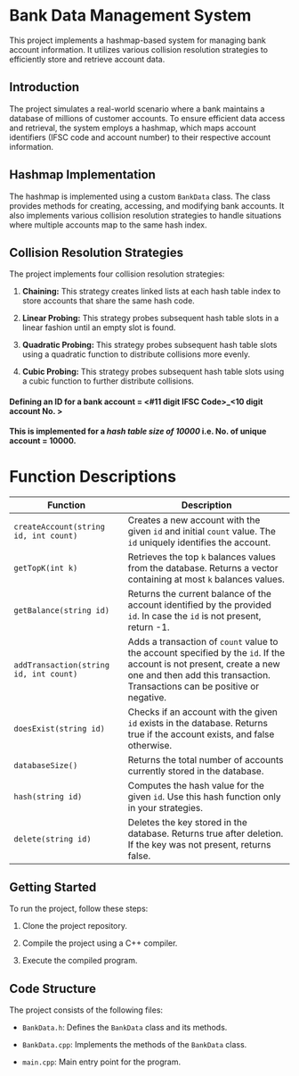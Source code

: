 # Bank Data Management System

This project implements a hashmap-based system for managing bank account information. It utilizes various collision resolution strategies to efficiently store and retrieve account data.

## Introduction

The project simulates a real-world scenario where a bank maintains a database of millions of customer accounts. To ensure efficient data access and retrieval, the system employs a hashmap, which maps account identifiers (IFSC code and account number) to their respective account information.

## Hashmap Implementation

The hashmap is implemented using a custom `BankData` class. The class provides methods for creating, accessing, and modifying bank accounts. It also implements various collision resolution strategies to handle situations where multiple accounts map to the same hash index.

## Collision Resolution Strategies

The project implements four collision resolution strategies:

1. **Chaining:** This strategy creates linked lists at each hash table index to store accounts that share the same hash code.

2. **Linear Probing:** This strategy probes subsequent hash table slots in a linear fashion until an empty slot is found.

3. **Quadratic Probing:** This strategy probes subsequent hash table slots using a quadratic function to distribute collisions more evenly.

4. **Cubic Probing:** This strategy probes subsequent hash table slots using a cubic function to further distribute collisions.

 #### Defining an ID for a bank account = <#11 digit IFSC Code>_<10 digit account No. > 


**This is implemented for a *hash table size of 10000* i.e. No. of unique account = 10000.**
# Function Descriptions

| Function                              | Description                                                                                                           |
| ------------------------------------- | --------------------------------------------------------------------------------------------------------------------- |
| `createAccount(string id, int count)` | Creates a new account with the given `id` and initial `count` value. The `id` uniquely identifies the account.        |
| `getTopK(int k)`                      | Retrieves the top `k` balances values from the database. Returns a vector containing at most `k` balances values.    |
| `getBalance(string id)`               | Returns the current balance of the account identified by the provided `id`. In case the `id` is not present, return -1. |
| `addTransaction(string id, int count)`| Adds a transaction of `count` value to the account specified by the `id`. If the account is not present, create a new one and then add this transaction. Transactions can be positive or negative. |
| `doesExist(string id)`                 | Checks if an account with the given `id` exists in the database. Returns true if the account exists, and false otherwise. |
| `databaseSize()`                       | Returns the total number of accounts currently stored in the database.                                                 |
| `hash(string id)`                      | Computes the hash value for the given `id`. Use this hash function only in your strategies.                           |
| `delete(string id)`                    | Deletes the key stored in the database. Returns true after deletion. If the key was not present, returns false.         |

## Getting Started

To run the project, follow these steps:

1. Clone the project repository.

2. Compile the project using a C++ compiler.

3. Execute the compiled program.

## Code Structure

The project consists of the following files:

- `BankData.h`: Defines the `BankData` class and its methods.

- `BankData.cpp`: Implements the methods of the `BankData` class.

- `main.cpp`: Main entry point for the program.

